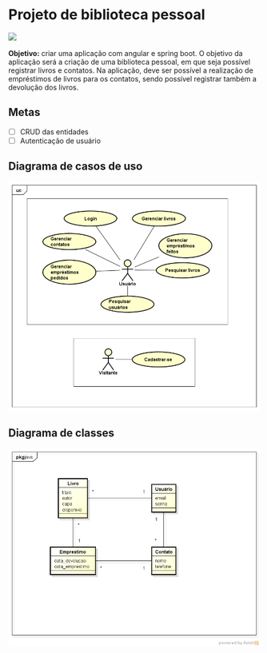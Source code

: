 # Projeto de biblioteca pessoal

![](https://img.shields.io/badge/Spring-6DB33F?style=for-the-badge&logo=spring&logoColor=white)

<strong>Objetivo:</strong> criar uma aplicação com angular e spring boot. O objetivo da aplicação será a criação de uma biblioteca pessoal, em que seja possível registrar livros e contatos. Na aplicação, deve ser possível a realização de empréstimos de livros para os contatos, sendo possível registrar também a devolução dos livros.

## Metas

- [ ] CRUD das entidades
- [ ] Autenticação de usuário

## Diagrama de casos de uso
![Diagrama](docs/diagrama-cdu/diagrama-cdu.png)

## Diagrama de classes
![Diagrama de classes](docs/diagrama-classes/diagrama-classes.png)

